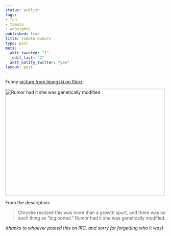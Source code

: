 ```yaml
--- 
status: publish
tags: 
- fun
- tomato
- websights
published: true
title: Tomato Rumors
type: post
meta: 
  aktt_tweeted: "1"
  _edit_last: "2"
  aktt_notify_twitter: "yes"
layout: post
---
```

Funny <a href="http://www.flickr.com/photos/sueyee/384182039/in/set-72157594201010141/">picture from leungski on flickr</a>:

<a href="http://www.flickr.com/photos/sueyee/384182039/in/set-72157594201010141/"><img src="http://farm1.static.flickr.com/142/384182039_1316857d45.jpg" alt="Rumor had it she was genetically modified" width="500" height="333" /></a>

From the description:

<blockquote>Chrystie realized this was more than a growth spurt, and there was no such thing as "big boned."
Rumor had it she was genetically modified.</blockquote>

<em>(thanks to whoever posted this on IRC, and sorry for forgetting who it was)</em>
